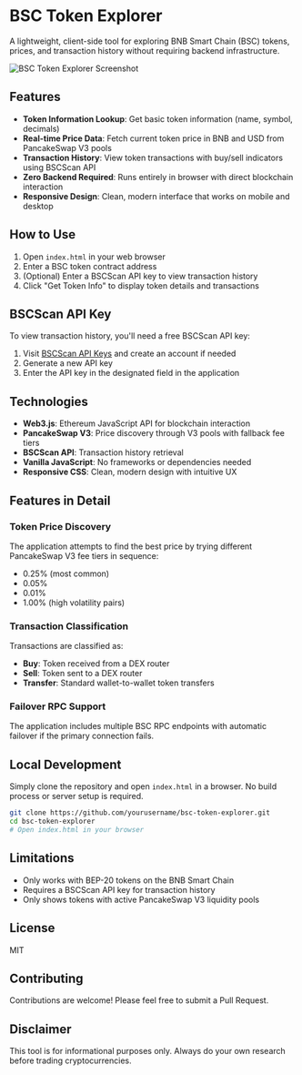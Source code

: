 # BSC Token Explorer

A lightweight, client-side tool for exploring BNB Smart Chain (BSC) tokens, prices, and transaction history without requiring backend infrastructure.

![BSC Token Explorer Screenshot](https://via.placeholder.com/800x450.png?text=BSC+Token+Explorer)

## Features

- **Token Information Lookup**: Get basic token information (name, symbol, decimals)
- **Real-time Price Data**: Fetch current token price in BNB and USD from PancakeSwap V3 pools
- **Transaction History**: View token transactions with buy/sell indicators using BSCScan API
- **Zero Backend Required**: Runs entirely in browser with direct blockchain interaction
- **Responsive Design**: Clean, modern interface that works on mobile and desktop

## How to Use

1. Open `index.html` in your web browser
2. Enter a BSC token contract address
3. (Optional) Enter a BSCScan API key to view transaction history
4. Click "Get Token Info" to display token details and transactions

## BSCScan API Key

To view transaction history, you'll need a free BSCScan API key:

1. Visit [BSCScan API Keys](https://bscscan.com/apis) and create an account if needed
2. Generate a new API key
3. Enter the API key in the designated field in the application

## Technologies

- **Web3.js**: Ethereum JavaScript API for blockchain interaction
- **PancakeSwap V3**: Price discovery through V3 pools with fallback fee tiers
- **BSCScan API**: Transaction history retrieval
- **Vanilla JavaScript**: No frameworks or dependencies needed
- **Responsive CSS**: Clean, modern design with intuitive UX

## Features in Detail

### Token Price Discovery

The application attempts to find the best price by trying different PancakeSwap V3 fee tiers in sequence:
- 0.25% (most common)
- 0.05%
- 0.01%
- 1.00% (high volatility pairs)

### Transaction Classification

Transactions are classified as:
- **Buy**: Token received from a DEX router
- **Sell**: Token sent to a DEX router
- **Transfer**: Standard wallet-to-wallet token transfers

### Failover RPC Support

The application includes multiple BSC RPC endpoints with automatic failover if the primary connection fails.

## Local Development

Simply clone the repository and open `index.html` in a browser. No build process or server setup is required.

```bash
git clone https://github.com/yourusername/bsc-token-explorer.git
cd bsc-token-explorer
# Open index.html in your browser
```

## Limitations

- Only works with BEP-20 tokens on the BNB Smart Chain
- Requires a BSCScan API key for transaction history
- Only shows tokens with active PancakeSwap V3 liquidity pools

## License

MIT

## Contributing

Contributions are welcome! Please feel free to submit a Pull Request.

## Disclaimer

This tool is for informational purposes only. Always do your own research before trading cryptocurrencies. 